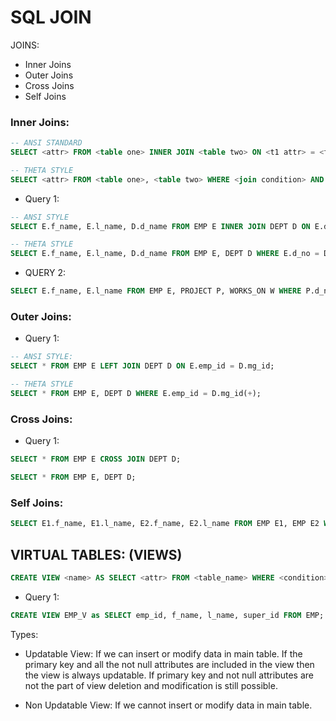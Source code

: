 # SQL JOIN

JOINS:

- Inner Joins
- Outer Joins
- Cross Joins
- Self Joins

### Inner Joins:

```sql
-- ANSI STANDARD
SELECT <attr> FROM <table one> INNER JOIN <table two> ON <t1 attr> = <t2 attr>;

-- THETA STYLE
SELECT <attr> FROM <table one>, <table two> WHERE <join condition> AND <condition>;
```

- Query 1:

```sql
-- ANSI STYLE
SELECT E.f_name, E.l_name, D.d_name FROM EMP E INNER JOIN DEPT D ON E.d_no = D.d_num;

-- THETA STYLE
SELECT E.f_name, E.l_name, D.d_name FROM EMP E, DEPT D WHERE E.d_no = D.d_num;
```

- QUERY 2:

```sql
SELECT E.f_name, E.l_name FROM EMP E, PROJECT P, WORKS_ON W WHERE P.d_no = 5 AND P.p_num = W.p_no AND W.emp_id = E.emp_id;
```

### Outer Joins:

- Query 1:

```sql
-- ANSI STYLE:
SELECT * FROM EMP E LEFT JOIN DEPT D ON E.emp_id = D.mg_id;

-- THETA STYLE
SELECT * FROM EMP E, DEPT D WHERE E.emp_id = D.mg_id(+);
```

### Cross Joins:

- Query 1:

```sql
SELECT * FROM EMP E CROSS JOIN DEPT D;

SELECT * FROM EMP E, DEPT D;
```

### Self Joins:

```sql
SELECT E1.f_name, E1.l_name, E2.f_name, E2.l_name FROM EMP E1, EMP E2 WHERE E1.emp_id = E2.super_id;
```

## VIRTUAL TABLES: (VIEWS)

```sql
CREATE VIEW <name> AS SELECT <attr> FROM <table_name> WHERE <condition>
```

- Query 1:

```sql
CREATE VIEW EMP_V as SELECT emp_id, f_name, l_name, super_id FROM EMP;
```

Types:

- Updatable View: If we can insert or modify data in main table. If the primary key and all the not null attributes are included in the view then the view is always updatable. If primary key and not null attributes are not the part of view deletion and modification is still possible.

- Non Updatable View: If we cannot insert or modify data in main table.


